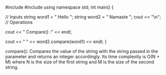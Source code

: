 #include <iostream>
#include <string>
using namespace std;
int main() {

  // Inputs
  string word1 = " Hello ";
  string word2 = " Namaste ";
  cout << "\n";
  // Operations

  cout << " Compare() :" << endl;

  cout << " " << word2.compare(word1) << endl;
}

compare(): Compares the value of the string with the string passed in the
parameter and returns an integer accordingly. Its time complexity is O(N +
M) where N is the size of the first string and M is the size of the second
string.